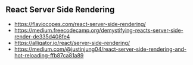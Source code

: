 ## React Server Side Rendering

- https://flaviocopes.com/react-server-side-rendering/
- https://medium.freecodecamp.org/demystifying-reacts-server-side-render-de335d408fe4
- https://alligator.io/react/server-side-rendering/
- https://medium.com/@justinjung04/react-server-side-rendering-and-hot-reloading-ffb87ca81a89
